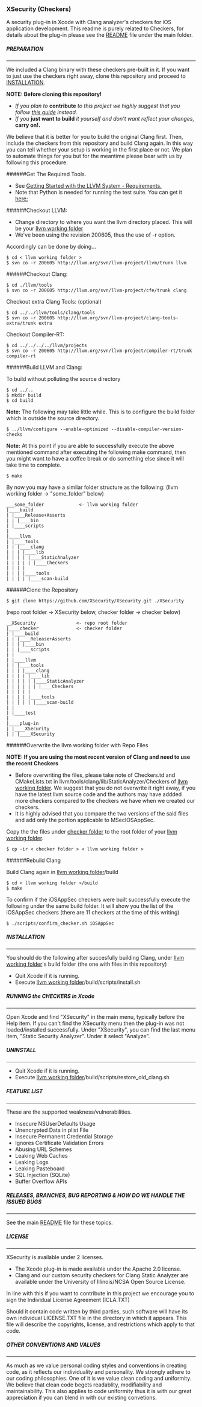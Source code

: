 ### XSecurity (Checkers)
A security plug-in in Xcode with Clang analyzer's checkers for iOS application development. This readme is purely related to Checkers, for details about the plug-in please see the [README](https://github.com/XSecurity/XSecurity) file under the main folder.


##### PREPARATION
_____________________________

We included a Clang binary with these checkers pre-built in it. If you want to just use the checkers right away, clone this repository and proceed to [INSTALLATION](#install). 

**NOTE: Before cloning this repository!**

- *If you plan to* **contribute** *to this project we highly suggest that you follow [this guide](https://github.com/XSecurity/XSecurity/blob/master/BUILD_CLANG_AND_HELP.md) instead.* 
- *If you* **just want to build** *it yourself and don't want reflect your changes,* **carry on!.**

We believe that it is better for you to build the original Clang first. Then, include the checkers from this repository and build Clang again. In this way you can tell whether your setup is working in the first place or not.
We plan to automate things for you but for the meantime please bear with us by following this procedure.


######Get The Required Tools.

- See [Getting Started with the LLVM System - Requirements.](http://llvm.org/docs/GettingStarted.html#requirements)
- Note that Python is needed for running the test suite. You can get it [here:](http://www.python.org/download)

######Checkout LLVM:

- Change directory to where you want the llvm directory placed. This will be your [llvm working folder](#llvm_working_folder)
- We've been using the revision 200605, thus the use of -r option.

Accordingly can be done by doing...

    $ cd < llvm working folder > 
    $ svn co -r 200605 http://llvm.org/svn/llvm-project/llvm/trunk llvm 


######Checkout Clang:

    $ cd ./llvm/tools
    $ svn co -r 200605 http://llvm.org/svn/llvm-project/cfe/trunk clang 

Checkout extra Clang Tools: (optional)

    $ cd ../../llvm/tools/clang/tools
    $ svn co -r 200605 http://llvm.org/svn/llvm-project/clang-tools-extra/trunk extra 

Checkout Compiler-RT:

    $ cd ../../../../llvm/projects
    $ svn co -r 200605 http://llvm.org/svn/llvm-project/compiler-rt/trunk compiler-rt 

######Build LLVM and Clang: 

To build without polluting the source directory

    $ cd ../..
    $ mkdir build  
    $ cd build

**Note:** The following may take little while. This is to configure the build folder which is outside the source directory.

    $ ../llvm/configure --enable-optimized --disable-compiler-version-checks

**Note:** At this point if you are able to successfully execute the above mentioned command after executing the following make command, then you might want to have a coffee break or do something else since it will take time to complete.

    $ make

By now you may have a similar folder structure as the following: <a name="llvm_working_folder" />(llvm working folder -> "some_folder" below)
        
    ___some_folder             <- llvm working folder 
    |____build
    | |____Release+Asserts
    | | |____bin
    | |____scripts
    |
    |____llvm
    | |____tools
    | | |____clang
    | | | |____lib
    | | | | |____StaticAnalyzer
    | | | | | |____Checkers
    | | | |
    | | | |____tools
    | | | | |____scan-build

######Clone the Repository

    $ git clone https://github.com/XSecurity/XSecurity.git ./XSecurity

<a name="repo_root" />(repo root folder -> XSecurity below, <a name="checker_folder" />checker folder -> checker below)

    __XSecurity               <- repo root folder
    |____checker              <- checker folder
    | |____build
    | | |____Release+Asserts
    | | | |____bin
    | | |____scripts
    | |
    | |____llvm
    | | |____tools
    | | | |____clang
    | | | | |____lib
    | | | | | |____StaticAnalyzer
    | | | | | | |____Checkers
    | | | | |
    | | | | |____tools
    | | | | | |____scan-build
    | |  
    | |____test
    | 
    |____plug-in
    | |____XSecurity
    | | |____XSecurity
    

######Overwrite the llvm working folder with Repo Files

**NOTE:  If you are using the most recent version of Clang and need to use the recent Checkers**

- Before overwriting the files, please take note of Checkers.td and CMakeLists.txt in llvm/tools/clang/lib/StaticAnalyzer/Checkers of [llvm working folder](#llvm_working_folder). We suggest that you do not overwrite it right away, if you have the latest llvm source code and the authors may have addded more checkers compared to the checkers we have when we created our checkers.
- It is highly advised that you compare the two versions of the said files and add only the portion applicable to MSecIOSAppSec.

Copy the the files under [checker folder](#checker_folder) to the root folder of your [llvm working folder](#llvm_working_folder).

    $ cp -ir < checker folder > < llvm working folder >  


######Rebuild Clang 

Build Clang again in [llvm working folder](#llvm_working_folder)/build

    $ cd < llvm working folder >/build
    $ make

To confirm if the iOSAppSec checkers were built successfully execute the following under the same build folder.
It will show you the list of the iOSAppSec checkers (there are 11 checkers at the time of this writing)

    $ ./scripts/confirm_checker.sh iOSAppSec


##### <a name="install"/>INSTALLATION
_____________________________

You should do the following after succesfully building Clang, under [llvm working folder](#llvm_working_folder)'s build folder 
(the one with files in this repository) 
- Quit Xcode if it is running.
- Execute [llvm working folder](#llvm_working_folder)/build/scripts/install.sh 


##### RUNNING the CHECKERS in Xcode
_____________________________

Open Xcode and find "XSecurity" in the main menu, typically before the Help item. If you can't find the XSecurity menu then the plug-in was not loaded/installed successfully. Under "XSecurity", you can find the last menu item, "Static Security Analyzer". Under it select "Analyze". 


##### UNINSTALL
_____________________________

- Quit Xcode if it is running.
- Execute [llvm working folder](#llvm_working_folder)/build/scripts/restore_old_clang.sh 


##### FEATURE LIST
_____________________________

These are the supported weakness/vulnerabilities.
- Insecure NSUserDefaults Usage
- Unencrypted Data in plist File
- Insecure Permanent Credential Storage
- Ignores Certificate Validation Errors
- Abusing URL Schemes
- Leaking Web Caches
- Leaking Logs
- Leaking Pasteboard
- SQL Injection (SQLite)
- Buffer Overflow APIs 


##### RELEASES, BRANCHES, BUG REPORTING & HOW DO WE HANDLE THE ISSUED BUGS
_____________________________

See the main [README](https://github.com/XSecurity/XSecurity) file for these topics.


##### LICENSE
_____________________________

XSecurity is available under 2 licenses.
- The Xcode plug-in is made available under the Apache 2.0 license.
- Clang and our custom security checkers for Clang Static Analyzer are available under the University of Illinois/NCSA Open Source License.

In line with this if you want to contribute in this project we encourage you to sign the Individual License Agreement (ICLA.TXT)

Should it contain code written by third parties, such software will have its own individual LICENSE.TXT file in the directory in which it appears. This file will describe the copyrights, license, and restrictions which apply to that code.


##### OTHER CONVENTIONS AND VALUES
_____________________________

As much as we value personal coding styles and conventions in creating code, as it reflects
our individuality and personality. We strongly adhere to our coding philosophies. One of it is we value 
clean coding and uniformity. We believe that clean code begets readablity, modifiability and 
maintainability. This also applies to code uniformity thus it is with our great appreciation if you can 
blend in with our existing convetions.

